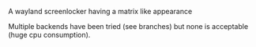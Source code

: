 A wayland screenlocker having a matrix like appearance

Multiple backends have been tried (see branches) but none is acceptable (huge cpu consumption).

